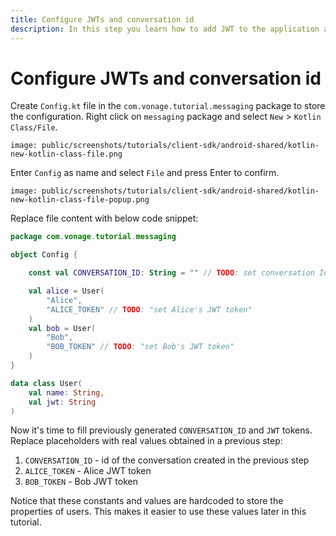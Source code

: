 ```yaml
---
title: Configure JWTs and conversation id
description: In this step you learn how to add JWT to the application and set the conversation id.
---
```


# Configure JWTs and conversation id

Create `Config.kt` file in the `com.vonage.tutorial.messaging` package to store the configuration. Right click on `messaging` package and select `New` > `Kotlin Class/File`. 

```screenshot
image: public/screenshots/tutorials/client-sdk/android-shared/kotlin-new-kotlin-class-file.png
```

Enter `Config` as name and select `File` and press Enter to confirm.

```screenshot
image: public/screenshots/tutorials/client-sdk/android-shared/kotlin-new-kotlin-class-file-popup.png
```

Replace file content with below code snippet:

```kotlin
package com.vonage.tutorial.messaging

object Config {

    const val CONVERSATION_ID: String = "" // TODO: set conversation Id

    val alice = User(
        "Alice",
        "ALICE_TOKEN" // TODO: "set Alice's JWT token"
    )
    val bob = User(
        "Bob",
        "BOB_TOKEN" // TODO: "set Bob's JWT token"
    )
}

data class User(
    val name: String,
    val jwt: String
)
```


Now it's time to fill previously generated `CONVERSATION_ID` and `JWT` tokens. Replace placeholders with real values obtained in a previous step:

1. `CONVERSATION_ID` - id of the conversation created in the previous step
2. `ALICE_TOKEN` - Alice JWT token
3. `BOB_TOKEN` - Bob JWT token

Notice that these constants and values are hardcoded to store the properties of users. This makes it easier to use these values later in this tutorial.